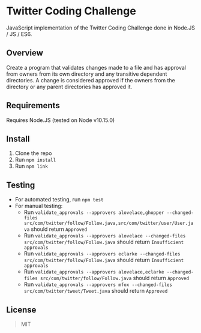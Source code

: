 # Twitter Coding Challenge

JavaScript implementation of the Twitter Coding Challenge done in Node.JS / JS / ES6. 

## Overview

Create a program that validates changes made to a file and has approval from owners from its own directory and any transitive dependent directories. A change is considered approved if the owners from the directory or any parent directories has approved it.

## Requirements
Requires Node.JS (tested on Node v10.15.0)

## Install
1. Clone the repo
2. Run `npm install`
3. Run `npm link`

## Testing
* For automated testing, run `npm test`
* For manual testing:
  * Run `validate_approvals --approvers alovelace,ghopper --changed-files src/com/twitter/follow/Follow.java,src/com/twitter/user/User.java` should return `Approved`
  * Run `validate_approvals --approvers alovelace --changed-files src/com/twitter/follow/Follow.java` should return `Insufficient approvals`
  * Run `validate_approvals --approvers eclarke --changed-files src/com/twitter/follow/Follow.java` should return `Insufficient approvals`
  * Run `validate_approvals --approvers alovelace,eclarke --changed-files src/com/twitter/follow/Follow.java` should return `Approved`
  * Run `validate_approvals --approvers mfox --changed-files src/com/twitter/tweet/Tweet.java` should return `Approved`

License
----
> MIT